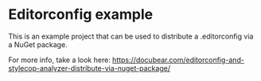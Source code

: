 # Editorconfig example

This is an example project that can be used to distribute a .editorconfig via a NuGet package.

For more info, take a look here:
https://docubear.com/editorconfig-and-stylecop-analyzer-distribute-via-nuget-package/